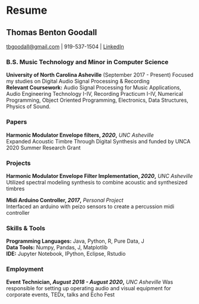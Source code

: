  # Resume
## Thomas Benton Goodall
tbgoodall@gmail.com | 919-537-1504  | [LinkedIn](https://www.linkedin.com/in/thomas-goodall-a382bb127/)  
### B.S. Music Technology and Minor in Computer Science
**University of North Carolina Asheville** (September 2017 - Present)
Focused my studies on Digital Audio Signal Processing & Recording  
**Relevant Coursework:** Audio Signal Processing for Music Applications, Audio Engineering Technology I-IV, Recording Practicum I-IV, Numerical Programming, Object Oriented Programming, Electronics, Data Structures, Physics of Sound.
### Papers
**Harmonic Modulator Envelope filters, _2020_,** _UNC Asheville_  
Expanded Acoustic Timbre Through Digital Synthesis and funded by UNCA 2020 Summer Research Grant 
### Projects
**Harmonic Modulator Envelope Filter Implementation, _2020_,** _UNC Asheville_
Utilized spectral modeling synthesis to combine acoustic and synthesized timbres

**Midi Arduino Controller, _2017_,**  _Personal Project_  
Interfaced an arduino with peizo sensors to create a percussion midi controller  
### Skills & Tools
**Programming Languages:** Java, Python, R, Pure Data, J  
**Data Tools:** Numpy, Pandas, J, Matplotlib  
**IDE:** Jupyter Notebook, IPython, Eclipse, Rstudio

### Employment
**Event Technician, _August 2018 - August 2020_,** _UNC Asheville_ 
Was responsible for setting up operating audio and visual equipment for corporate events, TEDx, talks and Echo Fest
